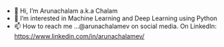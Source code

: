 

<!--
### Hi there 👋
**arunachalamev/arunachalamev** is a ✨ _special_ ✨ repository because its `README.md` (this file) appears on your GitHub profile.

Here are some ideas to get you started:

- 🔭 I’m currently working on ...
- 🌱 I’m currently learning ...
- 👯 I’m looking to collaborate on ...
- 🤔 I’m looking for help with ...
- 💬 Ask me about ...
- 📫 How to reach me: ...
- 😄 Pronouns: ...
- ⚡ Fun fact: ...
-->

- 👋 Hi, I’m Arunachalam a.k.a Chalam
- 👀 I’m interested in Machine Learning and Deep Learning using Python
- 📫 How to reach me ...@arunachalamev on social media. On LinkedIn: https://www.linkedin.com/in/arunachalamev/ 
